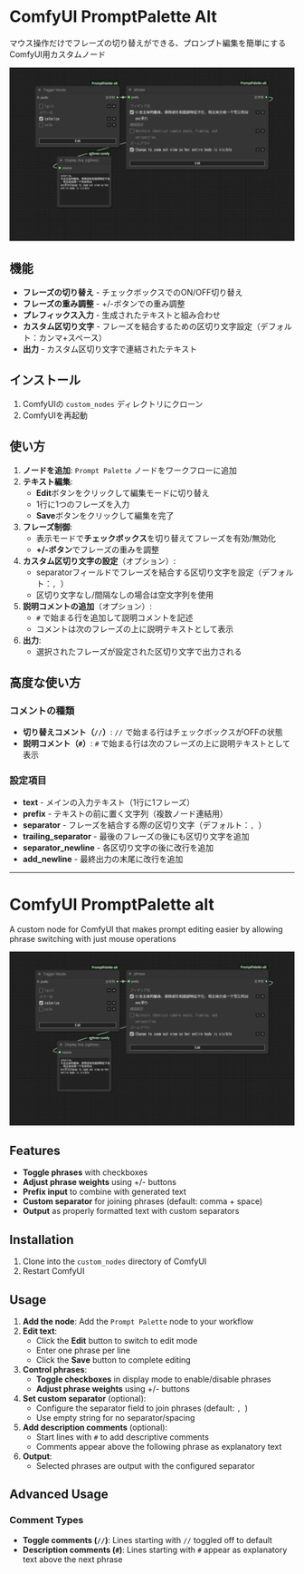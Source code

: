 # ComfyUI PromptPalette Alt

マウス操作だけでフレーズの切り替えができる、プロンプト編集を簡単にするComfyUI用カスタムノード

![Example](examples/example-alt01.png)

## 機能

- **フレーズの切り替え** - チェックボックスでのON/OFF切り替え
- **フレーズの重み調整** - +/-ボタンでの重み調整
- **プレフィックス入力** - 生成されたテキストと組み合わせ
- **カスタム区切り文字** - フレーズを結合するための区切り文字設定（デフォルト：カンマ+スペース）
- **出力** - カスタム区切り文字で連結されたテキスト

## インストール

1. ComfyUIの `custom_nodes` ディレクトリにクローン
2. ComfyUIを再起動

## 使い方

1. **ノードを追加**: `Prompt Palette` ノードをワークフローに追加
2. **テキスト編集**:
   - **Edit**ボタンをクリックして編集モードに切り替え
   - 1行に1つのフレーズを入力
   - **Save**ボタンをクリックして編集を完了
3. **フレーズ制御**:
   - 表示モードで**チェックボックス**を切り替えてフレーズを有効/無効化
   - **+/-ボタン**でフレーズの重みを調整
4. **カスタム区切り文字の設定**（オプション）:
   - separatorフィールドでフレーズを結合する区切り文字を設定（デフォルト：`, `）
   - 区切り文字なし/間隔なしの場合は空文字列を使用
5. **説明コメントの追加**（オプション）:
   - `#` で始まる行を追加して説明コメントを記述
   - コメントは次のフレーズの上に説明テキストとして表示
6. **出力**:
   - 選択されたフレーズが設定された区切り文字で出力される

## 高度な使い方

### コメントの種類

- **切り替えコメント（`//`）**: `//` で始まる行はチェックボックスがOFFの状態
- **説明コメント（`#`）**: `#` で始まる行は次のフレーズの上に説明テキストとして表示

### 設定項目
- **text** - メインの入力テキスト（1行に1フレーズ）
- **prefix** - テキストの前に置く文字列（複数ノード連結用）
- **separator** - フレーズを結合する際の区切り文字（デフォルト：`, `）
- **trailing_separator** - 最後のフレーズの後にも区切り文字を追加
- **separator_newline** - 各区切り文字の後に改行を追加
- **add_newline** - 最終出力の末尾に改行を追加

---

# ComfyUI PromptPalette alt

A custom node for ComfyUI that makes prompt editing easier by allowing phrase switching with just mouse operations

![Example](examples/example-alt01.png)

## Features

- **Toggle phrases** with checkboxes
- **Adjust phrase weights** using +/- buttons
- **Prefix input** to combine with generated text
- **Custom separator** for joining phrases (default: comma + space)
- **Output** as properly formatted text with custom separators

## Installation

1. Clone into the `custom_nodes` directory of ComfyUI
2. Restart ComfyUI

## Usage

1. **Add the node**: Add the `Prompt Palette` node to your workflow
2. **Edit text**:
   - Click the **Edit** button to switch to edit mode
   - Enter one phrase per line
   - Click the **Save** button to complete editing
3. **Control phrases**:
   - **Toggle checkboxes** in display mode to enable/disable phrases
   - **Adjust phrase weights** using +/- buttons
4. **Set custom separator** (optional):
   - Configure the separator field to join phrases (default: `, `)
   - Use empty string for no separator/spacing
5. **Add description comments** (optional):
   - Start lines with `#` to add descriptive comments
   - Comments appear above the following phrase as explanatory text
6. **Output**:
   - Selected phrases are output with the configured separator

## Advanced Usage

### Comment Types

- **Toggle comments (`//`)**: Lines starting with `//` toggled off to default
- **Description comments (`#`)**: Lines starting with `#` appear as explanatory text above the next phrase

